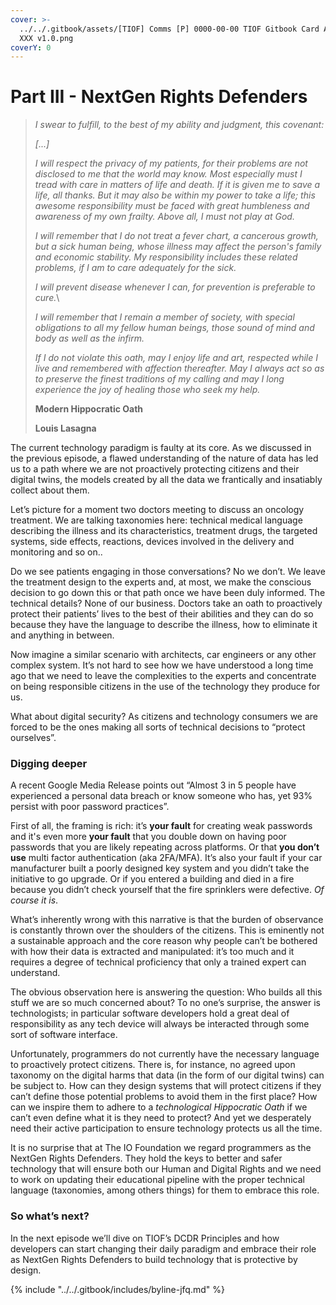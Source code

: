 ```yaml
---
cover: >-
  ../../.gitbook/assets/[TIOF] Comms [P] 0000-00-00 TIOF Gitbook Card APFYB-03
  XXX v1.0.png
coverY: 0
---
```


# Part III - NextGen Rights Defenders

> _I swear to fulfill, to the best of my ability and judgment, this covenant:_
>
> _\[...]_
>
> _I will respect the privacy of my patients, for their problems are not disclosed to me that the world may know. Most especially must I tread with care in matters of life and death. If it is given me to save a life, all thanks. But it may also be within my power to take a life; this awesome responsibility must be faced with great humbleness and awareness of my own frailty. Above all, I must not play at God._
>
> _I will remember that I do not treat a fever chart, a cancerous growth, but a sick human being, whose illness may affect the person's family and economic stability. My responsibility includes these related problems, if I am to care adequately for the sick._
>
> _I will prevent disease whenever I can, for prevention is preferable to cure._\
>
>
> _I will remember that I remain a member of society, with special obligations to all my fellow human beings, those sound of mind and body as well as the infirm._
>
> _If I do not violate this oath, may I enjoy life and art, respected while I live and remembered with affection thereafter. May I always act so as to preserve the finest traditions of my calling and may I long experience the joy of healing those who seek my help._
>
> **Modern Hippocratic Oath**
>
> **Louis Lasagna**

The current technology paradigm is faulty at its core. As we discussed in the previous episode, a flawed understanding of the nature of data has led us to a path where we are not proactively protecting citizens and their digital twins, the models created by all the data we frantically and insatiably collect about them.

Let’s picture for a moment two doctors meeting to discuss an oncology treatment. We are talking taxonomies here: technical medical language describing the illness and its characteristics, treatment drugs, the targeted systems, side effects, reactions, devices involved in the delivery and monitoring and so on..&#x20;

Do we see patients engaging in those conversations? No we don’t. We leave the treatment design to the experts and, at most, we make the conscious decision to go down this or that path once we have been duly informed. The technical details? None of our business. Doctors take an oath to proactively protect their patients’ lives to the best of their abilities and they can do so because they have the language to describe the illness, how to eliminate it and anything in between.

Now imagine a similar scenario with architects, car engineers or any other complex system. It’s not hard to see how we have understood a long time ago that we need to leave the complexities to the experts and concentrate on being responsible citizens in the use of the technology they produce for us.

What about digital security? As citizens and technology consumers we are forced to be the ones making all sorts of technical decisions to “protect ourselves”.

### Digging deeper <a href="#c65467fb-9f70-406c-ac97-dc537d5528cd" id="c65467fb-9f70-406c-ac97-dc537d5528cd"></a>

A recent Google Media Release points out “Almost 3 in 5 people have experienced a personal data breach or know someone who has, yet 93% persist with poor password practices”.

First of all, the framing is rich: it’s **your fault** for creating weak passwords and it's even more **your fault** that you double down on having poor passwords that you are likely repeating across platforms. Or that **you don’t use** multi factor authentication (aka 2FA/MFA). It’s also your fault if your car manufacturer built a poorly designed key system and you didn’t take the initiative to go upgrade. Or if you entered a building and died in a fire because you didn’t check yourself that the fire sprinklers were defective. _Of course it is_.

What’s inherently wrong with this narrative is that the burden of observance is constantly thrown over the shoulders of the citizens. This is eminently not a sustainable approach and the core reason why people can’t be bothered with how their data is extracted and manipulated: it’s too much and it requires a degree of technical proficiency that only a trained expert can understand.

The obvious observation here is answering the question: Who builds all this stuff we are so much concerned about? To no one’s surprise, the answer is technologists; in particular software developers hold a great deal of responsibility as any tech device will always be interacted through some sort of software interface.

Unfortunately, programmers do not currently have the necessary language to proactively protect citizens. There is, for instance, no agreed upon taxonomy on the digital harms that data (in the form of our digital twins) can be subject to. How can they design systems that will protect citizens if they can’t define those potential problems to avoid them in the first place? How can we inspire them to adhere to a _technological Hippocratic Oath_ if we can’t even define what it is they need to protect? And yet we desperately need their active participation to ensure technology protects us all the time.

It is no surprise that at The IO Foundation we regard programmers as the NextGen Rights Defenders. They hold the keys to better and safer technology that will ensure both our Human and Digital Rights and we need to work on updating their educational pipeline with the proper technical language (taxonomies, among others things) for them to embrace this role.

### So what’s next? <a href="#d3c04538-73b6-47f3-b7b2-5b2bec2235f8" id="d3c04538-73b6-47f3-b7b2-5b2bec2235f8"></a>

In the next episode we’ll dive on TIOF’s DCDR Principles and how developers can start changing their daily paradigm and embrace their role as NextGen Rights Defenders to build technology that is protective by design.



{% include "../../.gitbook/includes/byline-jfq.md" %}

